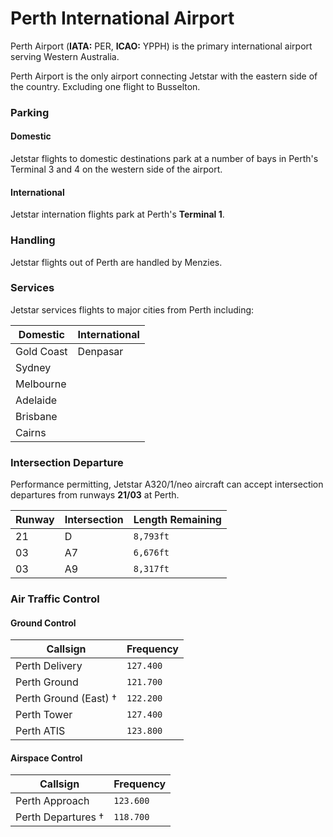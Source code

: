# Perth International Airport
Perth Airport (**IATA:** PER, **ICAO:** YPPH) is the primary international airport serving Western Australia.

Perth Airport is the only airport connecting Jetstar with the eastern side of the country. Excluding one flight to Busselton.

### Parking

#### Domestic
Jetstar flights to domestic destinations park at a number of bays in Perth's Terminal 3 and 4 on the western side of the airport.

#### International
Jetstar internation flights park at Perth's **Terminal 1**.

### Handling
Jetstar flights out of Perth are handled by Menzies.

### Services
Jetstar services flights to major cities from Perth including:


|  Domestic  | International |
| ---------- | ------------- |
| Gold Coast | Denpasar      |
| Sydney     |               |
| Melbourne  |               |   
| Adelaide   |               |
| Brisbane   |               |
| Cairns     |               |

### Intersection Departure
Performance permitting, Jetstar A320/1/neo aircraft can accept intersection departures from runways **21/03** at Perth.

| Runway | Intersection | Length Remaining |
| ------ | ------------ | ---------------- |
| 21 | D | `8,793ft` |
| 03 | A7 | `6,676ft` |
| 03 | A9 | `8,317ft` |

### Air Traffic Control

#### Ground Control
| Callsign | Frequency |
| -------- | --------- |
| Perth Delivery | `127.400` |
| Perth Ground | `121.700` |
| Perth Ground (East) † | `122.200` |
| Perth Tower | `127.400` |
| Perth ATIS | `123.800` |

#### Airspace Control
| Callsign | Frequency |
| -------- | --------- |
| Perth Approach | `123.600` |
| Perth Departures † | `118.700` |